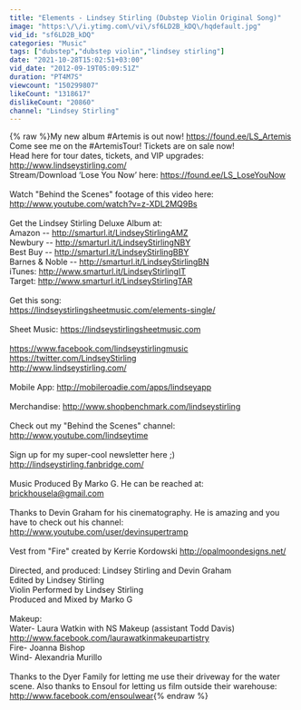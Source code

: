```yaml
---
title: "Elements - Lindsey Stirling (Dubstep Violin Original Song)"
image: "https:\/\/i.ytimg.com\/vi\/sf6LD2B_kDQ\/hqdefault.jpg"
vid_id: "sf6LD2B_kDQ"
categories: "Music"
tags: ["dubstep","dubstep violin","lindsey stirling"]
date: "2021-10-28T15:02:51+03:00"
vid_date: "2012-09-19T05:09:51Z"
duration: "PT4M7S"
viewcount: "150299807"
likeCount: "1318617"
dislikeCount: "20860"
channel: "Lindsey Stirling"
---
```

{% raw %}My new album #Artemis is out now! <a rel="nofollow" target="blank" href="https://found.ee/LS_Artemis">https://found.ee/LS_Artemis</a><br />Come see me on the #ArtemisTour! Tickets are on sale now!<br />Head here for tour dates, tickets, and VIP upgrades: <a rel="nofollow" target="blank" href="http://www.lindseystirling.com/">http://www.lindseystirling.com/</a><br />Stream/Download ‘Lose You Now’ here: <a rel="nofollow" target="blank" href="https://found.ee/LS_LoseYouNow">https://found.ee/LS_LoseYouNow</a><br /><br />Watch &quot;Behind the Scenes&quot; footage of this video here: <a rel="nofollow" target="blank" href="http://www.youtube.com/watch?v=z-XDL2MQ9Bs">http://www.youtube.com/watch?v=z-XDL2MQ9Bs</a><br /><br />Get the Lindsey Stirling Deluxe Album at: <br />Amazon -- <a rel="nofollow" target="blank" href="http://smarturl.it/LindseyStirlingAMZ">http://smarturl.it/LindseyStirlingAMZ</a> <br />Newbury -- <a rel="nofollow" target="blank" href="http://smarturl.it/LindseyStirlingNBY">http://smarturl.it/LindseyStirlingNBY</a> <br />Best Buy -- <a rel="nofollow" target="blank" href="http://smarturl.it/LindseyStirlingBBY">http://smarturl.it/LindseyStirlingBBY</a><br />Barnes &amp; Noble -- <a rel="nofollow" target="blank" href="http://smarturl.it/LindseyStirlingBN">http://smarturl.it/LindseyStirlingBN</a><br />iTunes: <a rel="nofollow" target="blank" href="http://www.smarturl.it/LindseyStirlingIT">http://www.smarturl.it/LindseyStirlingIT</a><br />Target: <a rel="nofollow" target="blank" href="http://www.smarturl.it/LindseyStirlingTAR">http://www.smarturl.it/LindseyStirlingTAR</a><br /><br />Get this song:<br /><a rel="nofollow" target="blank" href="https://lindseystirlingsheetmusic.com/elements-single/">https://lindseystirlingsheetmusic.com/elements-single/</a><br /><br />Sheet Music: <a rel="nofollow" target="blank" href="https://lindseystirlingsheetmusic.com">https://lindseystirlingsheetmusic.com</a><br /><br /><a rel="nofollow" target="blank" href="https://www.facebook.com/lindseystirlingmusic">https://www.facebook.com/lindseystirlingmusic</a><br /><a rel="nofollow" target="blank" href="https://twitter.com/LindseyStirling">https://twitter.com/LindseyStirling</a><br /><a rel="nofollow" target="blank" href="http://www.lindseystirling.com/">http://www.lindseystirling.com/</a><br /><br />Mobile App:  <a rel="nofollow" target="blank" href="http://mobileroadie.com/apps/lindseyapp">http://mobileroadie.com/apps/lindseyapp</a><br /><br />Merchandise: <a rel="nofollow" target="blank" href="http://www.shopbenchmark.com/lindseystirling">http://www.shopbenchmark.com/lindseystirling</a><br /><br />Check out my &quot;Behind the Scenes&quot; channel:<br /><a rel="nofollow" target="blank" href="http://www.youtube.com/lindseytime">http://www.youtube.com/lindseytime</a><br /><br />Sign up for my super-cool newsletter here ;)<br /><a rel="nofollow" target="blank" href="http://lindseystirling.fanbridge.com/">http://lindseystirling.fanbridge.com/</a><br /><br />Music Produced By Marko G. He can be reached at:<br />brickhousela@gmail.com<br /><br />Thanks to Devin Graham for his cinematography. He is amazing and you have to check out his channel:<br /><a rel="nofollow" target="blank" href="http://www.youtube.com/user/devinsupertramp">http://www.youtube.com/user/devinsupertramp</a><br /><br />Vest from &quot;Fire&quot; created by Kerrie Kordowski <a rel="nofollow" target="blank" href="http://opalmoondesigns.net/">http://opalmoondesigns.net/</a><br /><br />Directed, and produced: Lindsey Stirling and Devin Graham<br />Edited by Lindsey Stirling<br />Violin Performed by Lindsey Stirling<br />Produced and Mixed by Marko G<br /><br />Makeup: <br />Water- Laura Watkin with NS Makeup (assistant Todd Davis)<br /><a rel="nofollow" target="blank" href="http://www.facebook.com/laurawatkinmakeupartistry">http://www.facebook.com/laurawatkinmakeupartistry</a> <br />Fire- Joanna Bishop<br />Wind- Alexandria Murillo<br /><br />Thanks to the Dyer Family for letting me use their driveway for the water scene.  Also thanks to Ensoul for letting us film outside their warehouse: <a rel="nofollow" target="blank" href="http://www.facebook.com/ensoulwear">http://www.facebook.com/ensoulwear</a>{% endraw %}
